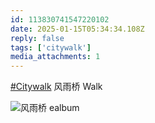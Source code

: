 ```yaml
---
id: 113830741547220102
date: 2025-01-15T05:34:34.108Z
reply: false
tags: ['citywalk']
media_attachments: 1
---
```


[#Citywalk](https://e5n.cc/tags/Citywalk) 风雨桥 Walk

![风雨桥
ealbum](https://files.e5n.cc/media_attachments/files/113/830/741/154/645/627/original/000ca051244bf409.jpg)
